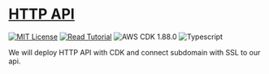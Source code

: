 # [HTTP API](https://apoorv.blog/posts/deploy-http-api-with-cdk.html)

[![MIT License](https://badgen.now.sh/badge/License/MIT/blue)](https://github.com/apoorvmote/cdk-examples/blob/master/License.md)
[![Read Tutorial](https://badgen.now.sh/badge/Read/Tutorial/purple)](https://apoorv.blog/posts/deploy-http-api-with-cdk.html)
![AWS CDK 1.88.0](https://badgen.net/badge/aws-cdk/1.88.0/yellow)
![Typescript](https://badgen.net/badge/icon/typescript?icon=typescript&label)

We will deploy HTTP API with CDK and connect subdomain with SSL to our api. 